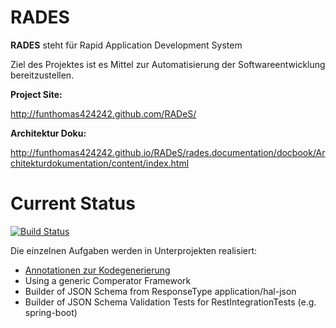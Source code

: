 RADES
=====
**RADES** steht für Rapid Application Development System

Ziel des Projektes ist es Mittel zur Automatisierung der Softwareentwicklung bereitzustellen.

**Project Site:** 

http://funthomas424242.github.com/RADeS/

**Architektur Doku:** 

http://funthomas424242.github.io/RADeS/rades.documentation/docbook/Architekturdokumentation/content/index.html

Current Status
==============
[![Build Status](https://travis-ci.org/FunThomas424242/RADeS.svg?branch=master)](https://travis-ci.org/FunThomas424242/RADeS) 

Die einzelnen Aufgaben werden in Unterprojekten realisiert:
* [Annotationen zur Kodegenerierung](https://github.com/FunThomas424242/rades-annotations)
* Using a generic Comperator Framework
* Builder of JSON Schema from ResponseType application/hal-json
* Builder of JSON Schema Validation Tests for RestIntegrationTests (e.g. spring-boot)

